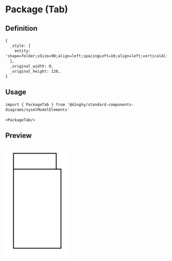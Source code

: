 # Package (Tab)

## Definition

```
{
  _style: { 
    entity: 'shape=folder;xSize=90;align=left;spacingLeft=10;align=left;verticalAlign=top;spacingLeft=5;spacingTop=-4;tabWidth=70;tabHeight=20;tabPosition=left;html=1;recursiveResize=0;',
  },
  _original_width: 0,
  _original_height: 120,
}
```

## Usage

```
import { PackageTab } from '@dinghy/standard-components-diagrams/sysmlModelElements'

<PackageTab/>
```

## Preview

<img src="./package-tab.png" width="200"/>
